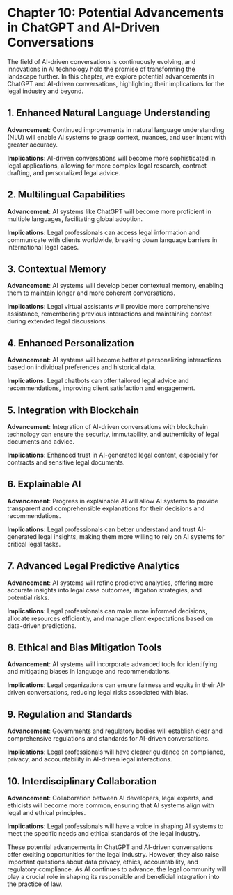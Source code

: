 Chapter 10: Potential Advancements in ChatGPT and AI-Driven Conversations
=========================================================================

The field of AI-driven conversations is continuously evolving, and innovations in AI technology hold the promise of transforming the landscape further. In this chapter, we explore potential advancements in ChatGPT and AI-driven conversations, highlighting their implications for the legal industry and beyond.

**1. Enhanced Natural Language Understanding**
----------------------------------------------

**Advancement**: Continued improvements in natural language understanding (NLU) will enable AI systems to grasp context, nuances, and user intent with greater accuracy.

**Implications**: AI-driven conversations will become more sophisticated in legal applications, allowing for more complex legal research, contract drafting, and personalized legal advice.

**2. Multilingual Capabilities**
--------------------------------

**Advancement**: AI systems like ChatGPT will become more proficient in multiple languages, facilitating global adoption.

**Implications**: Legal professionals can access legal information and communicate with clients worldwide, breaking down language barriers in international legal cases.

**3. Contextual Memory**
------------------------

**Advancement**: AI systems will develop better contextual memory, enabling them to maintain longer and more coherent conversations.

**Implications**: Legal virtual assistants will provide more comprehensive assistance, remembering previous interactions and maintaining context during extended legal discussions.

**4. Enhanced Personalization**
-------------------------------

**Advancement**: AI systems will become better at personalizing interactions based on individual preferences and historical data.

**Implications**: Legal chatbots can offer tailored legal advice and recommendations, improving client satisfaction and engagement.

**5. Integration with Blockchain**
----------------------------------

**Advancement**: Integration of AI-driven conversations with blockchain technology can ensure the security, immutability, and authenticity of legal documents and advice.

**Implications**: Enhanced trust in AI-generated legal content, especially for contracts and sensitive legal documents.

**6. Explainable AI**
---------------------

**Advancement**: Progress in explainable AI will allow AI systems to provide transparent and comprehensible explanations for their decisions and recommendations.

**Implications**: Legal professionals can better understand and trust AI-generated legal insights, making them more willing to rely on AI systems for critical legal tasks.

**7. Advanced Legal Predictive Analytics**
------------------------------------------

**Advancement**: AI systems will refine predictive analytics, offering more accurate insights into legal case outcomes, litigation strategies, and potential risks.

**Implications**: Legal professionals can make more informed decisions, allocate resources efficiently, and manage client expectations based on data-driven predictions.

**8. Ethical and Bias Mitigation Tools**
----------------------------------------

**Advancement**: AI systems will incorporate advanced tools for identifying and mitigating biases in language and recommendations.

**Implications**: Legal organizations can ensure fairness and equity in their AI-driven conversations, reducing legal risks associated with bias.

**9. Regulation and Standards**
-------------------------------

**Advancement**: Governments and regulatory bodies will establish clear and comprehensive regulations and standards for AI-driven conversations.

**Implications**: Legal professionals will have clearer guidance on compliance, privacy, and accountability in AI-driven legal interactions.

**10. Interdisciplinary Collaboration**
---------------------------------------

**Advancement**: Collaboration between AI developers, legal experts, and ethicists will become more common, ensuring that AI systems align with legal and ethical principles.

**Implications**: Legal professionals will have a voice in shaping AI systems to meet the specific needs and ethical standards of the legal industry.

These potential advancements in ChatGPT and AI-driven conversations offer exciting opportunities for the legal industry. However, they also raise important questions about data privacy, ethics, accountability, and regulatory compliance. As AI continues to advance, the legal community will play a crucial role in shaping its responsible and beneficial integration into the practice of law.
